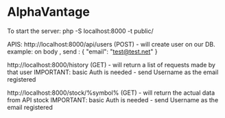 # AlphaVantage

To start the server:
php -S localhost:8000 -t public/

APIS:
http://localhost:8000/api/users (POST) - will create user on our DB.
example: on body , send : {
  "email": "test@test.net"
}

http://localhost:8000/history (GET) - will return a list of requests made by that user
IMPORTANT: basic Auth is needed - send Username as the email registered


http://localhost:8000/stock/%symbol% (GET) - will return the actual data from API stock
IMPORTANT: basic Auth is needed - send Username as the email registered
